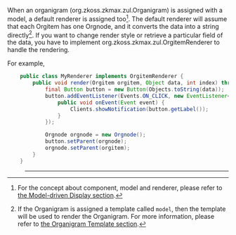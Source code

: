 When an organigram (<javadoc>org.zkoss.zkmax.zul.Organigram</javadoc>)
is assigned with a model, a default renderer is assigned too[^1]. The
default renderer will assume that each Orgitem has one Orgnode, and it
converts the data into a string directly[^2]. If you want to change
render style or retrieve a particular field of the data, you have to
implement
<javadoc type="interface">org.zkoss.zkmax.zul.OrgitemRenderer</javadoc>
to handle the rendering.

For example,

```java
    public class MyRenderer implements OrgitemRenderer {
        public void render(Orgitem orgitem, Object data, int index) throws Exception {
            final Button button = new Button(Objects.toString(data));
            button.addEventListener(Events.ON_CLICK, new EventListener<Event>() {
                public void onEvent(Event event) {
                    Clients.showNotification(button.getLabel());
                }
            });

            Orgnode orgnode = new Orgnode();
            button.setParent(orgnode);
            orgnode.setParent(orgitem);
        }
    }
```

> ------------------------------------------------------------------------
>
> <references/>

[^1]: For the concept about component, model and renderer, please refer
    to [the Model-driven Display
    section]({{site.baseurl}}/zk_dev_ref/mvc/model/list_model#Model-driven_Display).

[^2]: If the Organigram is assigned a template called `model`, then the
    template will be used to render the Organigram. For more
    information, please refer to [the Organigram Template
    section]({{site.baseurl}}/zk_dev_ref/mvc/view/template/organigram_template).
